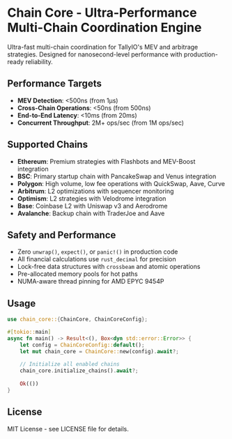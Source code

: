 # Chain Core - Ultra-Performance Multi-Chain Coordination Engine

Ultra-fast multi-chain coordination for TallyIO's MEV and arbitrage strategies.
Designed for nanosecond-level performance with production-ready reliability.

## Performance Targets

- **MEV Detection**: <500ns (from 1μs)
- **Cross-Chain Operations**: <50ns (from 500ns)
- **End-to-End Latency**: <10ms (from 20ms)
- **Concurrent Throughput**: 2M+ ops/sec (from 1M ops/sec)

## Supported Chains

- **Ethereum**: Premium strategies with Flashbots and MEV-Boost integration
- **BSC**: Primary startup chain with PancakeSwap and Venus integration
- **Polygon**: High volume, low fee operations with QuickSwap, Aave, Curve
- **Arbitrum**: L2 optimizations with sequencer monitoring
- **Optimism**: L2 strategies with Velodrome integration
- **Base**: Coinbase L2 with Uniswap v3 and Aerodrome
- **Avalanche**: Backup chain with TraderJoe and Aave

## Safety and Performance

- Zero `unwrap()`, `expect()`, or `panic!()` in production code
- All financial calculations use `rust_decimal` for precision
- Lock-free data structures with `crossbeam` and atomic operations
- Pre-allocated memory pools for hot paths
- NUMA-aware thread pinning for AMD EPYC 9454P

## Usage

```rust
use chain_core::{ChainCore, ChainCoreConfig};

#[tokio::main]
async fn main() -> Result<(), Box<dyn std::error::Error>> {
    let config = ChainCoreConfig::default();
    let mut chain_core = ChainCore::new(config).await?;
    
    // Initialize all enabled chains
    chain_core.initialize_chains().await?;
    
    Ok(())
}
```

## License

MIT License - see LICENSE file for details.
